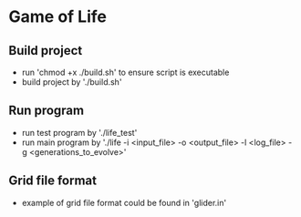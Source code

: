 # Game of Life

## Build project

* run 'chmod +x ./build.sh' to ensure script is executable
* build project by './build.sh'

## Run program

* run test program by './life_test'
* run main program by './life -i <input_file> -o <output_file> -l <log_file> -g <generations_to_evolve>'

## Grid file format

* example of grid file format could be found in 'glider.in'
